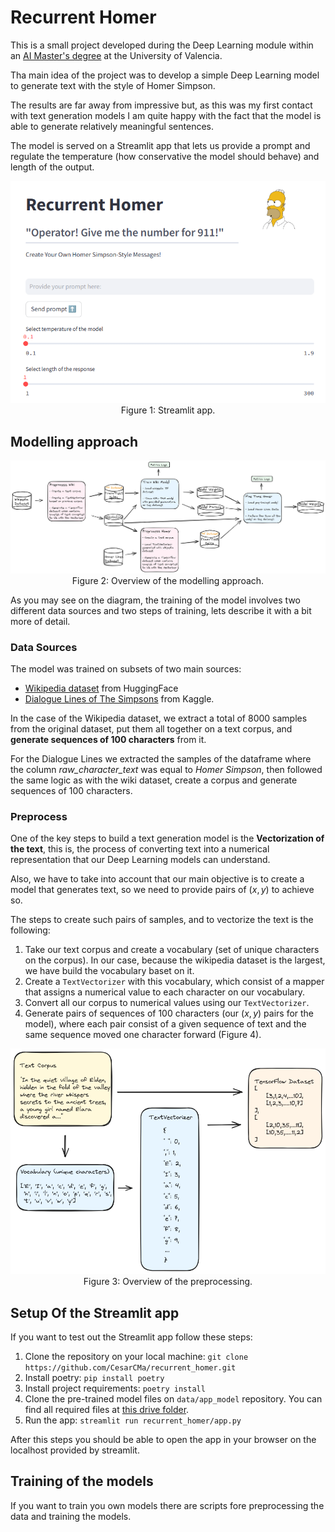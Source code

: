 # Recurrent Homer

This is a small project developed during the Deep Learning module within an [AI Master's degree](https://idal.uv.es/master_ia3/) at the University of Valencia.

Tha main idea of the project was to develop a simple Deep Learning model to generate text with the style of Homer Simpson.

The results are far away from impressive but, as this was my first contact with text generation models I am quite happy with the fact that the model is able to generate relatively meaningful sentences.

The model is served on a Streamlit app that lets us provide a prompt and regulate the temperature (how conservative the model should behave) and length of the output.

<div style="align: left; text-align:center;">
  <img src="https://github.com/CesarCMa/recurrent_homer/blob/main/recurrent_homer/img/land_page_app.png"/>
  <figcaption>Figure 1: Streamlit app.</figcaption>
</div>

## Modelling approach

<div style="align: left; text-align:center;">
  <img src="https://github.com/CesarCMa/recurrent_homer/blob/main/recurrent_homer/img/modelling_diagram.png"/>
  <figcaption>Figure 2: Overview of the modelling approach. </figcaption>
</div>


As you may see on the diagram, the training of the model involves two different data sources and two steps of training, lets describe it with a bit more of detail.

### Data Sources

The model was trained on subsets of two main sources:

* [Wikipedia dataset](https://huggingface.co/datasets/wikipedia) from HuggingFace
* [Dialogue Lines of The Simpsons](https://www.kaggle.com/datasets/pierremegret/dialogue-lines-of-the-simpsons) from Kaggle.



In the case of the Wikipedia dataset, we extract a total of 8000 samples from the original dataset, put them all together on a text corpus, and **generate sequences of 100 characters** from it.

For the Dialogue Lines we extracted the samples of the dataframe where the column *raw_character_text* was equal to *Homer Simpson*, then followed the same logic as with the wiki dataset, create a corpus and generate sequences of 100 characters.

### Preprocess

One of the key steps to build a text generation model is the **Vectorization of the text**, this is, the process of converting text into a numerical representation that our Deep Learning models can understand.

Also, we have to take into account that our main objective is to create a model that generates text, so we need to provide pairs of $(x,y)$ to achieve so.

The steps to create such pairs of samples, and to vectorize the text is the following:

1. Take our text corpus and create a vocabulary (set of unique characters on the corpus). In our case, because the wikipedia dataset is the largest, we have build the vocabulary baset on it.
2. Create a `TextVectorizer` with this vocabulary, which consist of a mapper that assigns a numerical value to each character on our vocabulary.
3. Convert all our corpus to numerical values using our `TextVectorizer`.
4. Generate pairs of sequences of 100 characters (our $(x,y)$ pairs for the model), where each pair consist of a given sequence of text and the same sequence moved one character forward (Figure 4).

<div style="align: left; text-align:center;">
  <img src="https://github.com/CesarCMa/recurrent_homer/blob/main/recurrent_homer/img/preprocess_diagram.png"/>
  <figcaption>Figure 3: Overview of the preprocessing. </figcaption>
</div>

## Setup Of the Streamlit app

If you want to test out the Streamlit app follow these steps:

1. Clone the repository on your local machine: `git clone https://github.com/CesarCMa/recurrent_homer.git`
2. Install poetry: `pip install poetry`
3. Install project requirements: `poetry install` 
4. Clone the pre-trained model files on `data/app_model` repository. You can find all required files at [this drive folder](https://drive.google.com/drive/folders/1O7Cnsm56JprPkG18n5PIGaSBzakJbCKT?usp=drive_link).
5. Run the app: `streamlit run recurrent_homer/app.py`

After this steps you should be able to open the app in your browser on the localhost provided by streamlit.


## Training of the models

If you want to train you own models there are scripts fore preprocessing the data and training the models.

